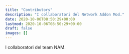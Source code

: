 ```yaml
---
title: "Contributors"
description: "I collaboratori del Network Addon Mod."
date: 2020-10-06T08:50:29+00:00
lastmod: 2020-10-06T08:50:29+00:00
draft: false
images: []
---
```


I collaboratori del team NAM.
